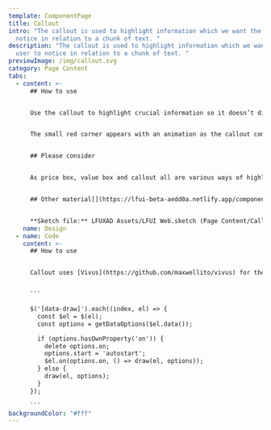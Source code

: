 ```yaml
---
template: ComponentPage
title: Callout
intro: "The callout is used to highlight information which we want the user to
  notice in relation to a chunk of text. "
description: "The callout is used to highlight information which we want the
  user to notice in relation to a chunk of text. "
previewImage: /img/callout.svg
category: Page Content
tabs:
  - content: >-
      ## How to use


      Use the callout to highlight crucial information so it doesn’t disappear in a chunk of text. A good example is telephone numbers to injury claims on product pages. Typical headings for a callout are “Viktig information”, “Tips för …” and “Tänk på …”.


      The small red corner appears with an animation as the callout comes into view for the user to help bring attention to the callout.


      ## Please consider


      As price box, value box and callout all are various ways of highlighting information you should avoid mixing them in one view.


      ## Other material[](https://lfui-beta-aedd0a.netlify.app/components/web/button-and-links/buttons#other-material)


      **Sketch file:** LFUXAD Assets/LFUI Web.sketch (Page Content/Callout)
    name: Design
  - name: Code
    content: >-
      ## How to use


      Callout uses [Vivus](https://github.com/maxwellito/vivus) for the animation of the SVG. Animation initialise is not part of LFUI and something you have to do yourself. The animation should autostart when the component is in view. This is an example how the initialise script could look like. 


      ```

      $('[data-draw]').each((index, el) => {
        const $el = $(el);
        const options = getDataOptions($el.data());

        if (options.hasOwnProperty('on')) {
          delete options.on;
          options.start = 'autostart';
          $el.on(options.on, () => draw(el, options));
        } else {
          draw(el, options);
        }
      });

      ```
backgroundColor: "#fff"
---
```

